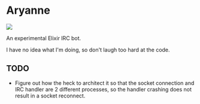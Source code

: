 Aryanne
=======

![](https://derpicdn.net/img/view/2016/1/22/1071206.png)

An experimental Elixir IRC bot.

I have no idea what I'm doing, so don't laugh too hard at the code. 

## TODO

* Figure out how the heck to architect it so that the socket connection and IRC handler are 2 different processes, so the handler crashing does not result in a socket reconnect.
